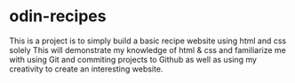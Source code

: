 # odin-recipes
This is a project is to simply build a basic recipe website using html and css solely 
This will demonstrate my knowledge of html & css and familiarize me with using Git and commiting projects to Github as well as using my creativity to create an interesting website. 